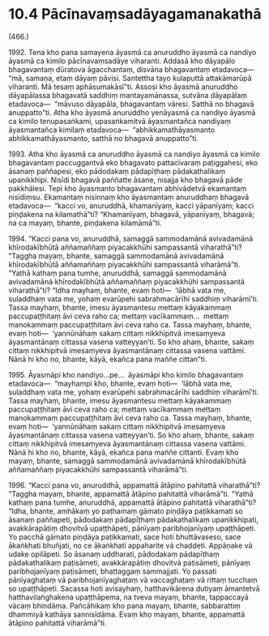 

# 10.4 Pācīnavaṃsadāyagamanakathā



(466.)

1992\. Tena kho pana samayena āyasmā ca anuruddho āyasmā ca nandiyo āyasmā ca kimilo pācīnavaṃsadāye viharanti. Addasā kho dāyapālo bhagavantaṃ dūratova āgacchantaṃ, disvāna bhagavantaṃ etadavoca—  “mā, samaṇa, etaṃ dāyaṃ pāvisi. Santettha tayo kulaputtā attakāmarūpā viharanti. Mā tesaṃ aphāsumakāsī”ti. Assosi kho āyasmā anuruddho dāyapālassa bhagavatā saddhiṃ mantayamānassa, sutvāna dāyapālaṃ etadavoca—  “māvuso dāyapāla, bhagavantaṃ vāresi. Satthā no bhagavā anuppatto”ti. Atha kho āyasmā anuruddho yenāyasmā ca nandiyo āyasmā ca kimilo tenupasaṅkami, upasaṅkamitvā āyasmantañca nandiyaṃ āyasmantañca kimilaṃ etadavoca—  “abhikkamathāyasmanto abhikkamathāyasmanto, satthā no bhagavā anuppatto”ti.

1993\. Atha kho āyasmā ca anuruddho āyasmā ca nandiyo āyasmā ca kimilo bhagavantaṃ paccuggantvā eko bhagavato pattacīvaraṃ paṭiggahesi, eko āsanaṃ paññapesi, eko pādodakaṃ pādapīṭhaṃ pādakathalikaṃ upanikkhipi. Nisīdi bhagavā paññatte āsane, nisajja kho bhagavā pāde pakkhālesi. Tepi kho āyasmanto bhagavantaṃ abhivādetvā ekamantaṃ nisīdiṃsu. Ekamantaṃ nisinnaṃ kho āyasmantaṃ anuruddhaṃ bhagavā etadavoca—  “kacci vo, anuruddhā, khamanīyaṃ, kacci yāpanīyaṃ; kacci piṇḍakena na kilamathā”ti? “Khamanīyaṃ, bhagavā, yāpanīyaṃ, bhagavā; na ca mayaṃ, bhante, piṇḍakena kilamāmā”ti.

1994\. “Kacci pana vo, anuruddhā, samaggā sammodamānā avivadamānā khīrodakībhūtā aññamaññaṃ piyacakkhūhi sampassantā viharathā”ti? “Taggha mayaṃ, bhante, samaggā sammodamānā avivadamānā khīrodakībhūtā aññamaññaṃ piyacakkhūhi sampassantā viharāmā”ti. “Yathā kathaṃ pana tumhe, anuruddhā, samaggā sammodamānā avivadamānā khīrodakībhūtā aññamaññaṃ piyacakkhūhi sampassantā viharathā”ti? “Idha mayhaṃ, bhante, evaṃ hoti—  ‘lābhā vata me, suladdhaṃ vata me, yohaṃ evarūpehi sabrahmacārīhi saddhiṃ viharāmī’ti. Tassa mayhaṃ, bhante, imesu āyasmantesu mettaṃ kāyakammaṃ paccupaṭṭhitaṃ āvi ceva raho ca; mettaṃ vacīkammaṃ…  mettaṃ manokammaṃ paccupaṭṭhitaṃ āvi ceva raho ca. Tassa mayhaṃ, bhante, evaṃ hoti—  ‘yannūnāhaṃ sakaṃ cittaṃ nikkhipitvā imesaṃyeva āyasmantānaṃ cittassa vasena vatteyyan’ti. So kho ahaṃ, bhante, sakaṃ cittaṃ nikkhipitvā imesaṃyeva āyasmantānaṃ cittassa vasena vattāmi. Nānā hi kho no, bhante, kāyā, ekañca pana maññe cittan”ti.

1995\. Āyasmāpi kho nandiyo…pe…  āyasmāpi kho kimilo bhagavantaṃ etadavoca—  “mayhampi kho, bhante, evaṃ hoti—  ‘lābhā vata me, suladdhaṃ vata me, yohaṃ evarūpehi sabrahmacārīhi saddhiṃ viharāmī’ti. Tassa mayhaṃ, bhante, imesu āyasmantesu mettaṃ kāyakammaṃ paccupaṭṭhitaṃ āvi ceva raho ca; mettaṃ vacīkammaṃ mettaṃ manokammaṃ paccupaṭṭhitaṃ āvi ceva raho ca. Tassa mayhaṃ, bhante, evaṃ hoti—  ‘yannūnāhaṃ sakaṃ cittaṃ nikkhipitvā imesaṃyeva āyasmantānaṃ cittassa vasena vatteyyan’ti. So kho ahaṃ, bhante, sakaṃ cittaṃ nikkhipitvā imesaṃyeva āyasmantānaṃ cittassa vasena vattāmi. Nānā hi kho no, bhante, kāyā, ekañca pana maññe cittanti. Evaṃ kho mayaṃ, bhante, samaggā sammodamānā avivadamānā khīrodakībhūtā aññamaññaṃ piyacakkhūhi sampassantā viharāmā”ti.

1996\. “Kacci pana vo, anuruddhā, appamattā ātāpino pahitattā viharathā”ti? “Taggha mayaṃ, bhante, appamattā ātāpino pahitattā viharāmā”ti. “Yathā kathaṃ pana tumhe, anuruddhā, appamattā ātāpino pahitattā viharathā”ti? “Idha, bhante, amhākaṃ yo paṭhamaṃ gāmato piṇḍāya paṭikkamati so āsanaṃ paññapeti, pādodakaṃ pādapīṭhaṃ pādakathalikaṃ upanikkhipati, avakkārapātiṃ dhovitvā upaṭṭhāpeti, pānīyaṃ paribhojanīyaṃ upaṭṭhāpeti. Yo pacchā gāmato piṇḍāya paṭikkamati, sace hoti bhuttāvaseso, sace ākaṅkhati bhuñjati, no ce ākaṅkhati appaharite vā chaḍḍeti. Appāṇake vā udake opilāpeti. So āsanaṃ uddharati, pādodakaṃ pādapīṭhaṃ pādakathalikaṃ paṭisāmeti, avakkārapātiṃ dhovitvā paṭisāmeti, pānīyaṃ paribhojanīyaṃ paṭisāmeti, bhattaggaṃ sammajjati. Yo passati pānīyaghaṭaṃ vā paribhojanīyaghaṭaṃ vā vaccaghaṭaṃ vā rittaṃ tucchaṃ so upaṭṭhāpeti. Sacassa hoti avisayhaṃ, hatthavikārena dutiyaṃ āmantetvā hatthavilaṅghakena upaṭṭhāpema, na tveva mayaṃ, bhante, tappaccayā vācaṃ bhindāma. Pañcāhikaṃ kho pana mayaṃ, bhante, sabbarattiṃ dhammiyā kathāya sannisīdāma. Evaṃ kho mayaṃ, bhante, appamattā ātāpino pahitattā viharāmā”ti.



